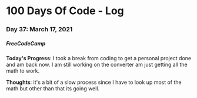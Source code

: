 # 100 Days Of Code - Log
### Day 37: March 17, 2021
##### FreeCodeCamp 

**Today's Progress**: I took a break from coding to get a personal project done and am back now. I am still working on the converter am just getting all the math to work.

**Thoughts**: it's a bit of a slow process since I have to look up most of the math but other than that its going well.